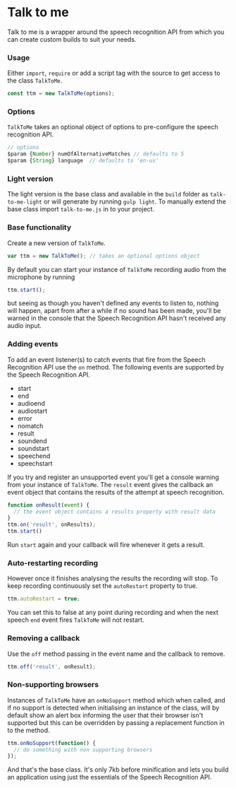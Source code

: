 # Talk to me

Talk to me is a wrapper around the speech recognition API from which you can create custom builds to suit your needs. 

### Usage

Either `import`, `require` or add a script tag with the source to get access to the class `TalkToMe`.

```javascript
const ttm = new TalkToMe(options);
```
### Options

`TalkToMe` takes an optional object of options to pre-configure the speech recognition API.

```javascript
// options
$param {Number} numOfAlternativeMatches // defaults to 5
$param {String} language  // defaults to 'en-us'
```

### Light version

The light version is the base class and available in the `build` folder as `talk-to-me-light` or will generate by running `gulp light`. To manually extend the base class import `talk-to-me.js` in to your project.

### Base functionality

Create a new version of `TalkToMe`.

```javascript
var ttm = new TalkToMe(); // takes an optional options object
```

By default you can start your instance of `TalkToMe` recording audio from the microphone by running
```javascript
ttm.start();
```
but seeing as though you haven't defined any events to listen to, nothing will happen, apart from after a while if no sound has been made, you'll be warned in the console that the Speech Recognition API hasn't received any audio input.

### Adding events

To add an event listener(s) to catch events that fire from the Speech Recognition API use the `on` method. The following events are supported by the Speech Recognition API.

* start
* end
* audioend
* audiostart
* error
* nomatch
* result
* soundend
* soundstart
* speechend
* speechstart

If you try and register an unsupported event you'll get a console warning from your instance of `TalkToMe`. The `result` event gives the callback an event object that contains the results of the attempt at speech recognition.

```javascript
function onResult(event) {
  // the event object contains a results property with result data
}
ttm.on('result', onResults);
ttm.start()
```

Run `start` again and your callback will fire whenever it gets a result. 

### Auto-restarting recording

However once it finishes analysing the results the recording will stop. To keep recording continuously set the `autoRestart` property to true.

```javascript
ttm.autoRestart = true;
```

You can set this to false at any point during recording and when the next speech `end` event fires `TalkToMe` will not restart.

### Removing a callback
Use the `off` method passing in the event name and the callback to remove.

```javascript
ttm.off('result', onResult);
```

### Non-supporting browsers

Instances of `TalkToMe` have an `onNoSupport` method which when called, and if no support is detected when initialising an instance of the class, will by default show an alert box informing the user that their browser isn't supported but this can be overridden by passing a replacement function in to the method.

```javascript
ttm.onNoSupport(function() {
  // do something with non supporting browsers
});
```

And that's the base class. It's only 7kb before minification and lets you build an application using just the essentials of the Speech Recognition API.


